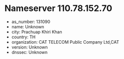 # Nameserver 110.78.152.70

* as_number: 131090
* name: Unknown
* city: Prachuap Khiri Khan
* country: TH
* organization: CAT TELECOM Public Company Ltd,CAT
* version: Unknown
* dnssec: Unknown
